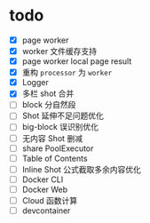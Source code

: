 # todo

- [x] page worker
- [x] worker 文件缓存支持
- [x] page worker local page result
- [x] 重构 `processor` 为 `worker`
- [x] Logger
- [x] 多栏 shot 合并
- [ ] block 分自然段
- [ ] Shot 延伸不足问题优化
- [ ] big-block 误识别优化
- [ ] 无内容 Shot 删减
- [ ] share PoolExecutor
- [ ] Table of Contents
- [ ] Inline Shot 公式截取多余内容优化
- [ ] Docker CLI
- [ ] Docker Web
- [ ] Cloud 函数计算
- [ ] devcontainer
